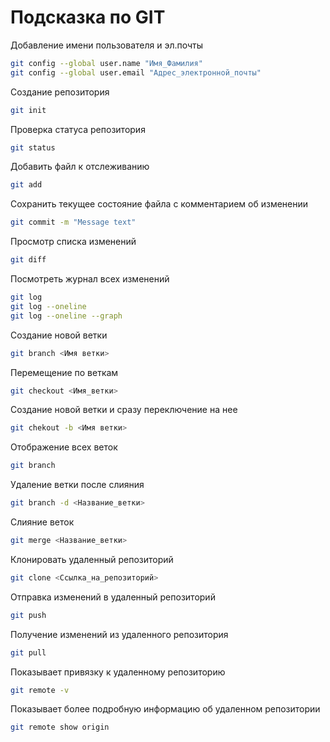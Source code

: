 # Подсказка по GIT
Добавление имени пользователя и эл.почты
```sh
git config --global user.name "Имя_Фамилия"
git config --global user.email "Адрес_электронной_почты"
```
Создание репозитория
```sh
git init
```
Проверка статуса репозитория
```sh
git status
```
Добавить файл к отслеживанию
```sh
git add
```
Сохранить текущее состояние файла с комментарием об изменении
```sh
git commit -m "Message text"
```
Просмотр списка изменений
```sh
git diff
```
Посмотреть журнал всех изменений
```sh
git log
git log --oneline
git log --oneline --graph
```
Создание новой ветки
```sh
git branch <Имя ветки>
```
Перемещение по веткам
```sh
git checkout <Имя_ветки>
```
Создание новой ветки и сразу переключение на нее
```sh
git chekout -b <Имя ветки>
```
Отображение всех веток
```sh
git branch
```
Удаление ветки после слияния
```sh
git branch -d <Название_ветки>
```
Слияние веток 
```sh
git merge <Название_ветки>
```
Клонировать удаленный репозиторий
```sh
git clone <Ссылка_на_репозиторий>
```
Отправка изменений в удаленный репозиторий
```sh
git push
```
Получение изменений из удаленного репозитория
```sh
git pull
```
Показывает привязку к удаленному репозиторию
```sh
git remote -v
```
Показывает более подробную информацию об удаленном репозитории
```sh
git remote show origin
```
